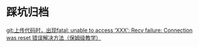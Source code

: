 # 踩坑归档

[git:上传代码时，出现fatal: unable to access ‘XXX‘: Recv failure: Connection was reset 错误解决方法（保姆级教学）](https://blog.csdn.net/m0_69087087/article/details/128838186)
